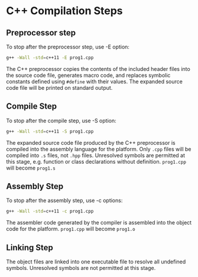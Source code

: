 # C++ Compilation Steps

## Preprocessor step

To stop after the preprocessor step, use -E option:

```sh
g++ -Wall -std=c++11 -E prog1.cpp
```

The C++ preprocessor copies the contents of the included header files into the source code file, generates macro code, and replaces symbolic constants defined using `#define` with their values. The expanded source code file will be printed on standard output.

## Compile Step

To stop after the compile step, use -S option:

```sh
g++ -Wall -std=c++11 -S prog1.cpp
```

The expanded source code file produced by the C++ preprocessor is compiled into the assembly language for the platform.
Only `.cpp` files will be compiled into `.s` files, not `.hpp` files.
Unresolved symbols are permitted at this stage, e.g. function or class declarations without definition.
`prog1.cpp` will become `prog1.s`

## Assembly Step

To stop after the assembly step, use -c options:

```sh
g++ -Wall -std=c++11 -c prog1.cpp
```

The assembler code generated by the compiler is assembled into the object code for the platform.
`prog1.cpp` will become `prog1.o`

## Linking Step

The object files are linked into one executable file to resolve all undefined symbols. 
Unresolved symbols are not permitted at this stage.